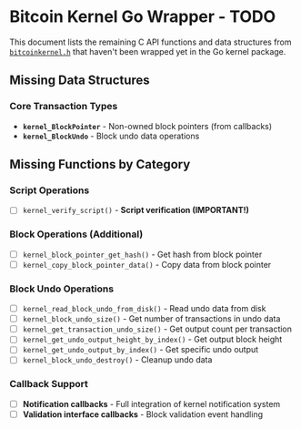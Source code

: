 # Bitcoin Kernel Go Wrapper - TODO

This document lists the remaining C API functions and data structures from [`bitcoinkernel.h`](./depend/bitcoin/src/kernel/bitcoinkernel.h) that haven't been wrapped yet in the Go kernel package.

## Missing Data Structures

### Core Transaction Types
- **`kernel_BlockPointer`** - Non-owned block pointers (from callbacks)
- **`kernel_BlockUndo`** - Block undo data operations

## Missing Functions by Category

### Script Operations
- [ ] `kernel_verify_script()` - **Script verification (IMPORTANT!)**

### Block Operations (Additional)
- [ ] `kernel_block_pointer_get_hash()` - Get hash from block pointer
- [ ] `kernel_copy_block_pointer_data()` - Copy data from block pointer  

### Block Undo Operations
- [ ] `kernel_read_block_undo_from_disk()` - Read undo data from disk
- [ ] `kernel_block_undo_size()` - Get number of transactions in undo data
- [ ] `kernel_get_transaction_undo_size()` - Get output count per transaction
- [ ] `kernel_get_undo_output_height_by_index()` - Get output block height
- [ ] `kernel_get_undo_output_by_index()` - Get specific undo output
- [ ] `kernel_block_undo_destroy()` - Cleanup undo data

### Callback Support
- [ ] **Notification callbacks** - Full integration of kernel notification system
- [ ] **Validation interface callbacks** - Block validation event handling
